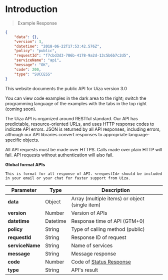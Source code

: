 # Introduction


> Example Response

```json
{
    "data": {},
    "version": 3,
    "datetime": "2018-06-22T17:53:42.576Z",
    "policy": "public",
    "requestId": "f7cbd3d3-786b-4178-9a2d-13c5b6b7c2d5",
    "serviceName": "api",
    "message": "OK",
    "code": 200,
    "type": "SUCCESS"
}
```

This website documents the public API for Uiza version 3.0

You can view code examples in the dark area to the right; switch the programming language of the examples with the tabs in the top right (coming soon).

The Uiza API is organized around RESTful standard. Our API has predictable, resource-oriented URLs, and uses HTTP response codes to indicate API errors. JSON is returned by all API responses, including errors, although our API libraries convert responses to appropriate language-specific objects.

All API requests must be made over HTTPS. Calls made over plain HTTP will fail. API requests without authentication will also fail.


**Global format APIs**

```This is format for all response of API. <requestId> should be included in your email or your chat for faster support from Uiza.```

| Parameter   | Type   | Description |
|-------------|--------|-------------------------|
| **data** | Object | Array (multiple items) or object (single item) |
| **version** | Number | Version of APIs |
| **datetime** | Datetime | Response time of API (GTM+0) |
| **policy** | String | Type of calling method (public) |
| **requestId** | String | Response ID of request |
| **serviceName** | String | Name of services |
| **message** | String | Message response |
| **code** | Number | Code of [Status Response](#errors-code) |
| **type** | String | API's result |
